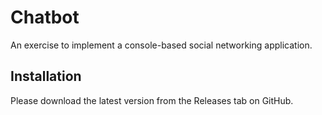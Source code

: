 # Chatbot

An exercise to implement a console-based social networking application.

## Installation

Please download the latest version from the Releases tab on GitHub.